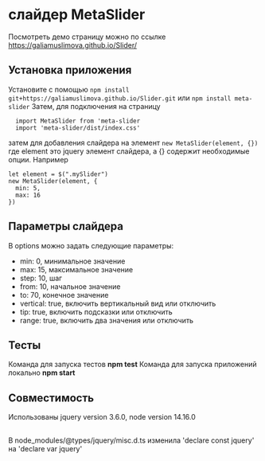 # слайдер MetaSlider 
Посмотреть демо страницу можно по ссылке https://galiamuslimova.github.io/Slider/

## Установка приложения
Установите с помощью
`npm install git+https://galiamuslimova.github.io/Slider.git`
или
`npm install meta-slider`
Затем, для подключения на страницу 
```
  import MetaSlider from 'meta-slider
  import 'meta-slider/dist/index.css'
```
затем для добавления слайдера на элемент
`new MetaSlider(element, {})`
где element это jquery элемент слайдера, а {} содержит необходимые опции. Например
```
let element = $(".mySlider")
new MetaSlider(element, {
  min: 5,
  max: 16
})
```

## Параметры слайдера
В options можно задать следующие параметры:    
+ min: 0, минимальное значение
+ max: 15, максимальное значение
+ step: 10, шаг
+ from: 10, начальное значение
+ to: 70, конечное значение
+ vertical: true, включить вертикальный вид или отключить
+ tip: true, включить подсказки или отключить
+ range: true, включить два значения или отключить


## Тесты
Команда для запуска тестов **npm test**
Команда для запуска приложений локально **npm start**

## Совместимость
Использованы jquery version 3.6.0, node version 14.16.0

##
В node_modules/@types/jquery/misc.d.ts изменила 'declare const jquery' на 'declare var jquery'

